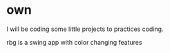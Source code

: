 # own

I will be coding some little projects to practices coding.

rbg is a swing app with color changing features